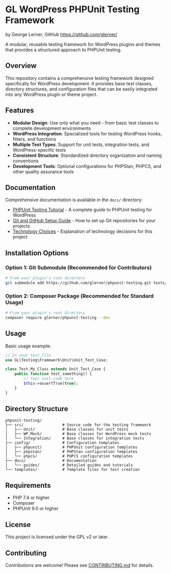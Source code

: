 # GL WordPress PHPUnit Testing Framework
by George Lerner, GitHub https://github.com/glerner/

A modular, reusable testing framework for WordPress plugins and themes that provides a structured approach to PHPUnit testing.

## Overview

This repository contains a comprehensive testing framework designed specifically for WordPress development. It provides base test classes, directory structures, and configuration files that can be easily integrated into any WordPress plugin or theme project.

## Features

- **Modular Design**: Use only what you need - from basic test classes to complete development environments
- **WordPress Integration**: Specialized tools for testing WordPress hooks, filters, and functions
- **Multiple Test Types**: Support for unit tests, integration tests, and WordPress-specific tests
- **Consistent Structure**: Standardized directory organization and naming conventions
- **Development Tools**: Optional configurations for PHPStan, PHPCS, and other quality assurance tools

## Documentation

Comprehensive documentation is available in the `docs/` directory:

- [PHPUnit Testing Tutorial](docs/guides/phpunit-testing-tutorial.md) - A complete guide to PHPUnit testing for WordPress
- [Git and GitHub Setup Guide](docs/git-github-setup-guide.md) - How to set up Git repositories for your projects
- [Technology Choices](docs/technology-choices.md) - Explanation of technology decisions for this project

## Installation Options

### Option 1: Git Submodule (Recommended for Contributors)

```bash
# From your plugin's root directory
git submodule add https://github.com/glerner/phpunit-testing.git tests/framework
```

### Option 2: Composer Package (Recommended for Standard Usage)

```bash
# From your plugin's root directory
composer require glerner/phpunit-testing --dev
```

## Usage

Basic usage example:

```php
// In your test file
use GL\Testing\Framework\Unit\Unit_Test_Case;

class Test_My_Class extends Unit_Test_Case {
    public function test_something() {
        // Your test code here
        $this->assertTrue(true);
    }
}
```

## Directory Structure

```
phpunit-testing/
├── src/                 # Source code for the testing framework
│   ├── Unit/            # Base classes for unit tests
│   ├── WP_Mock/         # Base classes for WordPress mock tests
│   └── Integration/     # Base classes for integration tests
├── config/              # Configuration templates
│   ├── phpunit/         # PHPUnit configuration templates
│   ├── phpstan/         # PHPStan configuration templates
│   └── phpcs/           # PHPCS configuration templates
├── docs/                # Documentation
│   └── guides/          # Detailed guides and tutorials
└── templates/           # Template files for test creation
```

## Requirements

- PHP 7.4 or higher
- Composer
- PHPUnit 9.0 or higher

## License

This project is licensed under the GPL v2 or later.

## Contributing

Contributions are welcome! Please see [CONTRIBUTING.md](CONTRIBUTING.md) for details.
